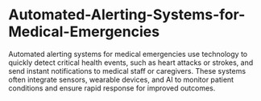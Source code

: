 # Automated-Alerting-Systems-for-Medical-Emergencies
Automated alerting systems for medical emergencies use technology to quickly detect critical health events, such as heart attacks or strokes, and send instant notifications to medical staff or caregivers. These systems often integrate sensors, wearable devices, and AI to monitor patient conditions and ensure rapid response for improved outcomes.
